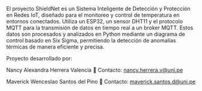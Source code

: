 
El proyecto ShieldNet es un Sistema Inteligente de Detección y Protección en Redes IoT, diseñado para el monitoreo y control de temperatura 
en entornos conectados. Utiliza un ESP32, un sensor DHT11 y el protocolo MQTT para la transmisión de datos en tiempo real a un broker MQTT. Estos datos son procesados y analizados en Python mediante un diagrama de control basado en Six Sigma, permitiendo la detección de anomalías térmicas de manera eficiente y precisa.                                                                                                                                                                                                                                                    

Proyecto desarrollado por:                                                                                                                    

Nancy Alexandra Herrera Valencia  📧 Contacto: nancy.herrera.v@uni.pe                                                                        

Maverick Wenceslao Santos del Pino 📧 Contacto: maverick.santos.d@uni.pe
